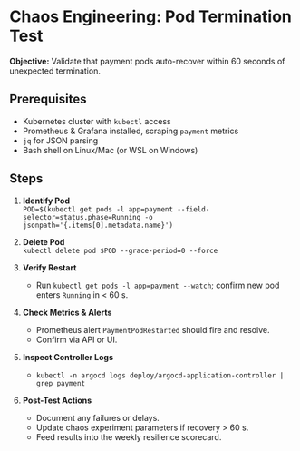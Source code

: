 # Chaos Engineering: Pod Termination Test

**Objective:** Validate that payment pods auto-recover within 60 seconds of unexpected termination.

## Prerequisites

- Kubernetes cluster with `kubectl` access  
- Prometheus & Grafana installed, scraping `payment` metrics  
- `jq` for JSON parsing  
- Bash shell on Linux/Mac (or WSL on Windows)

## Steps

1. **Identify Pod**  
   `POD=$(kubectl get pods -l app=payment --field-selector=status.phase=Running -o jsonpath='{.items[0].metadata.name}')`

2. **Delete Pod**  
   `kubectl delete pod $POD --grace-period=0 --force`

3. **Verify Restart**  
   - Run `kubectl get pods -l app=payment --watch`; confirm new pod enters `Running` in < 60 s.

4. **Check Metrics & Alerts**  
   - Prometheus alert `PaymentPodRestarted` should fire and resolve.  
   - Confirm via API or UI.

5. **Inspect Controller Logs**  
   - `kubectl -n argocd logs deploy/argocd-application-controller | grep payment`

6. **Post-Test Actions**  
   - Document any failures or delays.  
   - Update chaos experiment parameters if recovery > 60 s.  
   - Feed results into the weekly resilience scorecard.
